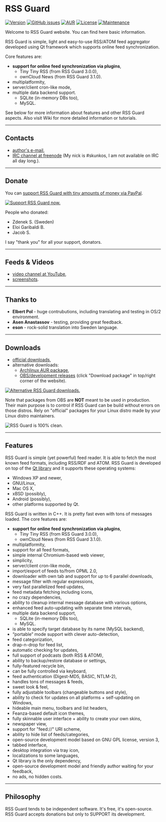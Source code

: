 RSS Guard
=========
[![Version](https://badge.fury.io/gh/martinrotter%2Frssguard.svg)](#)
[![GitHub issues](https://img.shields.io/github/issues/martinrotter/rssguard.svg?maxAge=360)](#)
[![AUR](https://img.shields.io/aur/votes/rssguard.svg?maxAge=3600)](https://aur.archlinux.org/packages/rssguard/)
[![License](https://img.shields.io/github/license/martinrotter/rssguard.svg?maxAge=360000)](#)
[![Maintenance](https://img.shields.io/maintenance/yes/2016.svg?maxAge=2592000)](#)

Welcome to RSS Guard website. You can find here basic information.

RSS Guard is simple, light and easy-to-use RSS/ATOM feed aggregator developed using Qt framework which supports online feed synchronization.

Core features are:

* **support for online feed synchronization via plugins**,
    * Tiny Tiny RSS (from RSS Guard 3.0.0),
    * ownCloud News (from RSS Guard 3.1.0).
* multiplatformity,
* server/client cron-like mode,
* multiple data backend support.
    * SQLite (in-memory DBs too),
    * MySQL.

See below for more information about features and other RSS Guard aspects. Also visit Wiki for more detailed information or tutorials.

- - -
Contacts
--------
* [author's e-mail](mailto:rotter.martinos@gmail.com),
* [IRC channel at freenode](http://webchat.freenode.net/?channels=#rssguard) (My nick is #skunkos, I am not available on IRC all day long.).

- - -
Donate
------
You can [support RSS Guard with tiny amounts of money via PayPal](https://www.paypal.com/cgi-bin/webscr?cmd=_s-xclick&hosted_button_id=XMWPLPK893VH4).

[![Support RSS Guard now.](http://manlybeachrunningclub.com/wp-content/uploads/2015/01/paypal-donate-button115.png)](https://www.paypal.com/cgi-bin/webscr?cmd=_s-xclick&hosted_button_id=XMWPLPK893VH4)

People who donated:

* Zdenek S. (Sweden)
* Eloi Garibaldi B.
* Jacob S.

I say "thank you" for all your support, donators.

- - -
Feeds & Videos
-----
* [video channel at YouTube](http://www.youtube.com/playlist?list=PL-75mFFA3wujyMyea6W1qJEV_ulh6433j),
* [screenshots](https://drive.google.com/folderview?id=0B8XNkQ-jUoBYdVRSNm1kQ3BUMzQ&usp=sharing).

- - -
Thanks to
-----
* **Elbert Pol** - huge contrubutions, including translating and testing in OS/2 environment.
* **Asen Anastassov** - testing, providing great feedback.
* **eson** - rock-solid translation into Sweden language.

- - -
Downloads
---------
* [official downloads](https://github.com/martinrotter/rssguard/releases),
* alternative downloads:
  * [Archlinux AUR package](https://aur.archlinux.org/packages/rssguard/),
  * [OBS/development releases](https://build.opensuse.org/package/show/home:skunkos:rssguard/rssguard-git) (click "Download package" in top/right corner of the website).

[![Alternative RSS Guard downloads.](http://www.instalki.pl/img/buttons/en/download_dark.png)](http://www.instalki.pl/programy/download/Windows/czytniki_RSS/RSS_Guard.html)

Note that packages from OBS are **NOT** meant to be used in production. Their main purpose is to control if RSS Guard can be build without errors on those distros. Rely on "official" packages for your Linux distro made by your Linux distro maintainers.

![RSS Guard is 100% clean.](http://www.softpedia.com/_img/softpedia_100_free.png)

- - -
Features
--------
RSS Guard is simple (yet powerful) feed reader. It is able to fetch the most known feed formats, including RSS/RDF and ATOM. RSS Guard is developed on top of the [Qt library](http://qt-project.org/) and it supports these operating systems:

* Windows XP and newer,
* GNU/Linux,
* Mac OS X,
* xBSD (possibly),
* Android (possibly),
* other platforms supported by Qt.

RSS Guard is written in C++. It is pretty fast even with tons of messages loaded. The core features are:

* **support for online feed synchronization via plugins**,
    * Tiny Tiny RSS (from RSS Guard 3.0.0),
    * ownCloud News (from RSS Guard 3.1.0).
* multiplatformity,
* support for all feed formats,
* simple internal Chromium-based web viewer,
* simplicity,
* server/client cron-like mode,
* import/export of feeds to/from OPML 2.0,
* downloader with own tab and support for up to 6 parallel downloads,
* message filter with regular expressions,
* very fast parallelized feed updates,
* feed metadata fetching including icons,
* no crazy dependencies,
* ability to cleanup internal message database with various options,
* enhanced feed auto-updating with separate time intervals,
* multiple data backend support,
    * SQLite (in-memory DBs too),
    * MySQL.
* is able to specify target database by its name (MySQL backend),
* “portable” mode support with clever auto-detection,
* feed categorization,
* drap-n-drop for feed list,
* automatic checking for updates,
* full support of podcasts (both RSS & ATOM),
* ability to backup/restore database or settings,
* fully-featured recycle bin,
* can be fully controlled via keyboard,
* feed authentication (Digest-MD5, BASIC, NTLM-2),
* handles tons of messages & feeds,
* sweet look & feel,
* fully adjustable toolbars (changeable buttons and style),
* ability to check for updates on all platforms + self-updating on Windows,
* hideable main menu, toolbars and list headers,
* Feanza-based default icon themes,
* fully skinnable user interface + ability to create your own skins,
* newspaper view,
* support for "feed://" URI scheme,
* ability to hide list of feeds/categories,
* open-source development model based on GNU GPL license, version 3,
* tabbed interface,
* desktop integration via tray icon,
* localizations to some languages,
* Qt library is the only dependency,
* open-source development model and friendly author waiting for your feedback,
* no ads, no hidden costs.

- - -
Philosophy
----------
RSS Guard tends to be independent software. It's free, it's open-source. RSS Guard accepts donations but only to SUPPORT its development.
